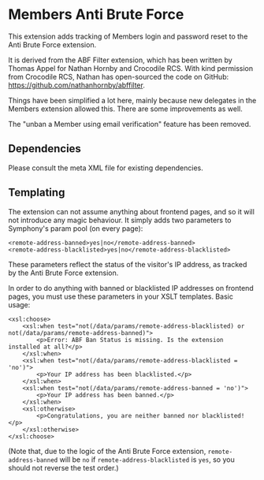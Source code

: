 # Members Anti Brute Force

This extension adds tracking of Members login and password reset to the Anti Brute Force extension.

It is derived from the ABF Filter extension, which has been written by Thomas Appel for Nathan Hornby and Crocodile RCS. With kind permission from Crocodile RCS, Nathan has open-sourced the code on GitHub: <https://github.com/nathanhornby/abffilter>.

Things have been simplified a lot here, mainly because new delegates in the Members extension allowed this. There are some improvements as well.

The "unban a Member using email verification" feature has been removed.


## Dependencies

Please consult the meta XML file for existing dependencies.


## Templating

The extension can not assume anything about frontend pages, and so it will not introduce any magic behaviour. It simply adds two parameters to Symphony's param pool (on every page):

	<remote-address-banned>yes|no</remote-address-banned>
	<remote-address-blacklisted>yes|no</remote-address-blacklisted>

These parameters reflect the status of the visitor's IP address, as tracked by the Anti Brute Force extension.

In order to do anything with banned or blacklisted IP addresses on frontend pages, you must use these parameters in your XSLT templates. Basic usage:

	<xsl:choose>
		<xsl:when test="not(/data/params/remote-address-blacklisted) or not(/data/params/remote-address-banned)">
			<p>Error: ABF Ban Status is missing. Is the extension installed at all?</p>
		</xsl:when>
		<xsl:when test="not(/data/params/remote-address-blacklisted = 'no')">
			<p>Your IP address has been blacklisted.</p>
		</xsl:when>
		<xsl:when test="not(/data/params/remote-address-banned = 'no')">
			<p>Your IP address has been banned.</p>
		</xsl:when>
		<xsl:otherwise>
			<p>Congratulations, you are neither banned nor blacklisted!</p>
		</xsl:otherwise>
	</xsl:choose>

(Note that, due to the logic of the Anti Brute Force extension, `remote-address-banned` will be `no` if `remote-address-blacklisted` is `yes`, so you should not reverse the test order.)
